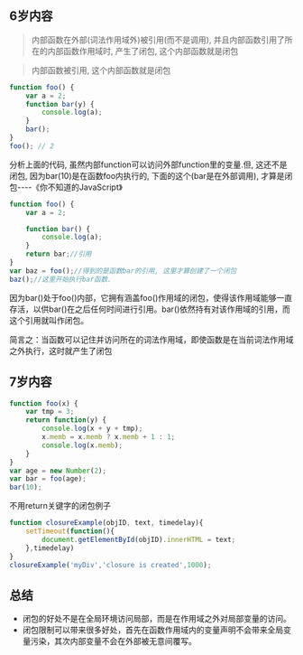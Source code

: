 ## 6岁内容

> 内部函数在外部(词法作用域外)被引用(而不是调用), 并且内部函数引用了所在的内部函数作用域时, 产生了闭包, 这个内部函数就是闭包


> 内部函数被引用, 这个内部函数就是闭包


```javascript
function foo() {
    var a = 2;
    function bar(y) {
        console.log(a);
    }
    bar();
}
foo(); // 2
```

分析上面的代码, 虽然内部function可以访问外部function里的变量.但, 这还不是闭包, 因为bar(10)是在函数foo内执行的, 下面的这个(bar是在外部调用), 才算是闭包----《你不知道的JavaScript》

```javascript
function foo() {
    var a = 2;

    function bar() {
        console.log(a);
    }
    return bar;//引用
}
var baz = foo();//得到的是函数bar的引用, 这里才算创建了一个闭包
baz();//这里开始执行bar函数.
```
因为bar()处于foo()内部，它拥有涵盖foo()作用域的闭包，使得该作用域能够一直存活，以供bar()在之后任何时间进行引用。bar()依然持有对该作用域的引用，而这个引用就叫作闭包。

简言之：当函数可以记住并访问所在的词法作用域，即使函数是在当前词法作用域之外执行，这时就产生了闭包
​    
## 7岁内容

```javascript
function foo(x) {
    var tmp = 3;
    return function(y) {
        console.log(x + y + tmp);
        x.memb = x.memb ? x.memb + 1 : 1;
        console.log(x.memb);
    }
}
var age = new Number(2);
var bar = foo(age);
bar(10);
```

不用return关键字的闭包例子

```javascript
function closureExample(objID, text, timedelay){
    setTimeout(function(){
        document.getElementById(objID).innerHTML = text;
    },timedelay)
}
closureExample('myDiv','closure is created',1000);
```

## 总结    

- 闭包的好处不是在全局环境访问局部，而是在作用域之外对局部变量的访问。
- 闭包限制可以带来很多好处，首先在函数作用域内的变量声明不会带来全局变量污染，其次内部变量不会在外部被无意间覆写。
